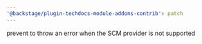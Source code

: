 ```yaml
---
'@backstage/plugin-techdocs-module-addons-contrib': patch
---
```


prevent to throw an error when the SCM provider is not supported
